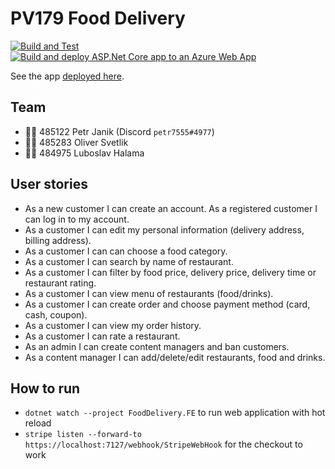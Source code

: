 # PV179 Food Delivery
[![Build and Test](https://github.com/petr7555/pv179-food-delivery/actions/workflows/build_and_test.yml/badge.svg)](https://github.com/petr7555/pv179-food-delivery/actions/workflows/build_and_test.yml)
[![Build and deploy ASP.Net Core app to an Azure Web App](https://github.com/petr7555/pv179-food-delivery/actions/workflows/deploy.yml/badge.svg)](https://github.com/petr7555/pv179-food-delivery/actions/workflows/deploy.yml)

See the app [deployed here](https://pv179-food-delivery.azurewebsites.net/).

## Team
- 👨‍🎓 485122 Petr Janik (Discord `petr7555#4977`)
- 👨‍🎓 485283 Oliver Svetlik
- 👨‍🎓 484975 Luboslav Halama


## User stories
- As a new customer I can create an account. As a registered customer I can log in to my account.
- As a customer I can edit my personal information (delivery address, billing address).
- As a customer I can can choose a food category.
- As a customer I can search by name of restaurant.
- As a customer I can filter by food price, delivery price, delivery time or restaurant rating.
- As a customer I can view menu of restaurants (food/drinks).
- As a customer I can create order and choose payment method (card, cash, coupon).
- As a customer I can view my order history.
- As a customer I can rate a restaurant.
- As an admin I can create content managers and ban customers.
- As a content manager I can add/delete/edit restaurants, food and drinks.

## How to run
- `dotnet watch --project FoodDelivery.FE` to run web application with hot reload
- `stripe listen --forward-to https://localhost:7127/webhook/StripeWebHook` for the checkout to work
